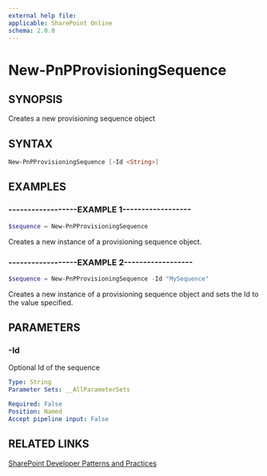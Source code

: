 ```yaml
---
external help file:
applicable: SharePoint Online
schema: 2.0.0
---
```

# New-PnPProvisioningSequence

## SYNOPSIS
Creates a new provisioning sequence object

## SYNTAX 

```powershell
New-PnPProvisioningSequence [-Id <String>]
```

## EXAMPLES

### ------------------EXAMPLE 1------------------
```powershell
$sequence = New-PnPProvisioningSequence
```

Creates a new instance of a provisioning sequence object.

### ------------------EXAMPLE 2------------------
```powershell
$sequence = New-PnPProvisioningSequence -Id "MySequence"
```

Creates a new instance of a provisioning sequence object and sets the Id to the value specified.

## PARAMETERS

### -Id
Optional Id of the sequence

```yaml
Type: String
Parameter Sets: __AllParameterSets

Required: False
Position: Named
Accept pipeline input: False
```

## RELATED LINKS

[SharePoint Developer Patterns and Practices](http://aka.ms/sppnp)